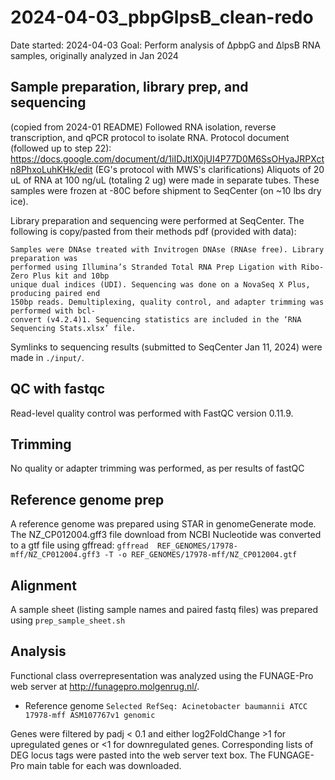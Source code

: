# 2024-04-03_pbpGlpsB_clean-redo
Date started: 2024-04-03
Goal: Perform analysis of ∆pbpG and ∆lpsB RNA samples, originally analyzed in Jan 2024

## Sample preparation, library prep, and sequencing
(copied from 2024-01 README)
Followed RNA isolation, reverse transcription, and qPCR protocol to isolate RNA.
Protocol document (followed up to step 22): https://docs.google.com/document/d/1iIDJtlX0jUI4P77D0M6SsOHyaJRPXctn8PhxoLuhKHk/edit
(EG's protocol with MWS's clarifications)
Aliquots of 20 uL of RNA at 100 ng/uL (totaling 2 ug) were made in separate tubes.  These samples were frozen at -80C before shipment to SeqCenter (on ~10 lbs dry ice).

Library preparation and sequencing were performed at SeqCenter.  The following is copy/pasted from their methods pdf (provided with data):
```text
Samples were DNAse treated with Invitrogen DNAse (RNAse free). Library preparation was
performed using Illumina’s Stranded Total RNA Prep Ligation with Ribo-Zero Plus kit and 10bp
unique dual indices (UDI). Sequencing was done on a NovaSeq X Plus, producing paired end
150bp reads. Demultiplexing, quality control, and adapter trimming was performed with bcl-
convert (v4.2.4)1. Sequencing statistics are included in the ‘RNA Sequencing Stats.xlsx’ file.
```

Symlinks to sequencing results (submitted to SeqCenter Jan 11, 2024) were made in `./input/`.

## QC with fastqc

Read-level quality control was performed with FastQC version 0.11.9.

## Trimming

No quality or adapter trimming was performed, as per results of fastQC

## Reference genome prep

A reference genome was prepared using STAR in genomeGenerate mode.
The NZ_CP012004.gff3 file download from NCBI Nucleotide was converted to a gtf file using gffread:
`gffread  REF_GENOMES/17978-mff/NZ_CP012004.gff3 -T -o REF_GENOMES/17978-mff/NZ_CP012004.gtf`



## Alignment

A sample sheet (listing sample names and paired fastq files) was prepared using `prep_sample_sheet.sh`


## Analysis

Functional class overrepresentation was analyzed using the FUNAGE-Pro web server at http://funagepro.molgenrug.nl/.
- Reference genome `Selected RefSeq: Acinetobacter baumannii ATCC 17978-mff ASM107767v1 genomic`

Genes were filtered by padj < 0.1 and either log2FoldChange >1 for upregulated genes or <1 for downregulated genes.
Corresponding lists of DEG locus tags were pasted into the web server text box.  The FUNGAGE-Pro main table for each was downloaded.